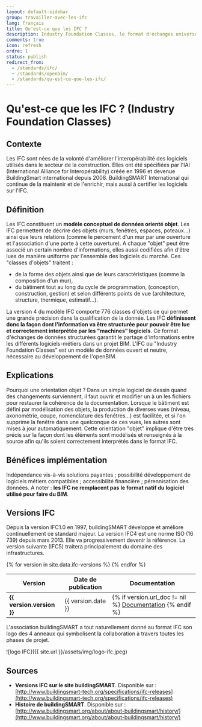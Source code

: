 ```yaml
---
layout: default-sidebar
group: travailler-avec-les-ifc
lang: français
title: Qu'est-ce que les IFC ?
description: Industry Foundation Classes, le format d'échanges universel
comments: true
icon: refresh
ordre: 1
status: publish
redirect_from:
  - /standards/ifc/
  - /standards/openbim/
  - /standards/qu-est-ce-que-les-ifc/
---
```


# Qu'est-ce que les IFC ? (Industry Foundation Classes)

## Contexte

Les IFC sont nées de la volonté d'améliorer l'interopérabilité des logiciels utilisés dans le secteur de la construction. Elles ont été spécifiées par l'IAI (International Alliance for Interopérability) créée en 1996 et devenue BuildingSmart international depuis 2008. BuildingSMART International qui continue de la maintenir et de l'enrichir, mais aussi à certifier les logiciels sur l'IFC.

## Définition

Les IFC constituent un **modèle conceptuel de données orienté objet**. Les IFC permettent de décrire des objets (murs, fenêtres, espaces, poteaux…) ainsi que leurs relations (comme le percement d'un mur par une ouverture et l'association d'une porte à cette ouverture). A chaque "objet" peut être associé un certain nombre d'informations, elles aussi codifiées afin d'être lues de manière uniforme par l'ensemble des logiciels du marché. Ces "classes d'objets" traitent :
- de la forme des objets ainsi que de leurs caractéristiques (comme la composition d'un mur),
- du bâtiment tout au long du cycle de programmation, (conception, construction, gestion) et selon différents points de vue (architecture, structure, thermique, estimatif...).

La version 4 du modèle IFC comporte 776 classes d'objets ce qui permet une grande précision dans la qualification de la donnée. Les IFC **définissent donc la façon dont l'information va être structurée pour pouvoir être lue et correctement interprétée par les "machines" logiciels**. Ce format d'échanges de données structurées garantit le partage d'informations entre les différents logiciels-métiers dans un projet BIM. L'IFC ou "Industry Foundation Classes" est un modèle de données ouvert et neutre, nécessaire au développement de l'openBIM.

## Explications

Pourquoi une orientation objet ? Dans un simple logiciel de dessin quand des changements surviennent, il faut ouvrir et modifier un à un les fichiers pour restaurer la cohérence de la documentation. Lorsque le bâtiment est défini par modélisation des objets, la production de diverses vues (niveau, axonométrie, coupe, nomenclature des fenêtres…) est facilitée, et si l'on supprime la fenêtre dans une quelconque de ces vues, les autres sont mises à jour automatiquement. Cette orientation "objet" implique d'être très précis sur la façon dont les éléments sont modélisés et renseignés à la source afin qu'ils soient correctement interprétés dans le format IFC.

## Bénéfices implémentation

Indépendance vis-à-vis solutions payantes ; possibilité développement de logiciels métiers compatibles ; accessibilité financière ; pérennisation des données.
A noter : **les IFC ne remplacent pas le format natif du logiciel utilisé pour faire du BIM**.

## Versions IFC

Depuis la version IFC1.0 en 1997, buildingSMART développe et améliore continuellement ce standard majeur. La version IFC4 est une norme ISO (16 739) depuis mars 2013. Elle va progressivement devenir la référence. La version suivante (IFC5) traitera principalement du domaine des infrastructures.

<table class="table table-responsive table-sm table-hover">
  <thead>
    <tr>
      <th>Version</th>
      <th>Date de publication</th>
      <th>Documentation</th>
    </tr>
  </thead>
  <tbody>
    {% for version in site.data.ifc-versions %}
    <tr {% if version.actuelle == "oui" %}class="table-success"{% endif %}>
      <td><b>{{ version.version }}</b></td>
      <td>{{ version.date }}</td>
      <td>
        {% if version.url_doc != nil %}
        <a href="{{ version.url_doc }}" target="_blank">Documentation</a>
        {% endif %}
      </td>
    </tr>
    {% endfor %}
  </tbody>
</table>

L'association buildingSMART a tout naturellement donné au format IFC son logo des 4 anneaux qui symbolisent la collaboration à travers toutes les phases de projet.

![logo IFC]({{ site.url }}/assets/img/logo-ifc.jpeg)

## Sources

* **Versions IFC sur le site buildingSMART**. Disponible sur :  [http://www.buildingsmart-tech.org/specifications/ifc-releases](http://www.buildingsmart-tech.org/specifications/ifc-releases)
* **Histoire de buildingSMART**. Disponible sur : [http://www.buildingsmart.org/about/about-buildingsmart/history/](http://www.buildingsmart.org/about/about-buildingsmart/history/)
